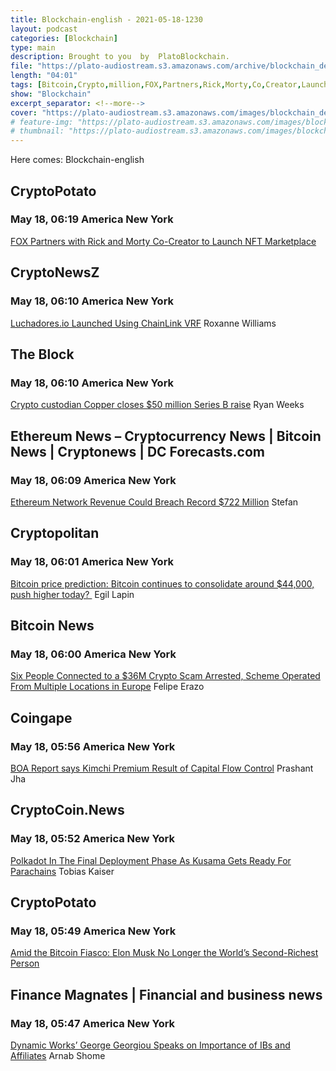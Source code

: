 ```yaml
---
title: Blockchain-english - 2021-05-18-1230
layout: podcast
categories: [Blockchain]
type: main
description: Brought to you  by  PlatoBlockchain.
file: "https://plato-audiostream.s3.amazonaws.com/archive/blockchain_dev_en-2021-05-18-1230.mp3" 
length: "04:01"
tags: [Bitcoin,Crypto,million,FOX,Partners,Rick,Morty,Co,Creator,Launch,NFT,Marketplace,]
show: "Blockchain"
excerpt_separator: <!--more-->
cover: "https://plato-audiostream.s3.amazonaws.com/images/blockchain_dev_en-2021-05-18-1230.png"
# feature-img: "https://plato-audiostream.s3.amazonaws.com/images/blockchain_dev_en-2021-05-18-1230.png"
# thumbnail: "https://plato-audiostream.s3.amazonaws.com/images/blockchain_dev_en-2021-05-18-1230_t.png"
---
```


Here comes: Blockchain-english
<!--more-->



## CryptoPotato

### May 18, 06:19 America New York

[FOX Partners with Rick and Morty Co-Creator to Launch NFT Marketplace](https://cryptopotato.com/fox-partners-with-rick-and-morty-co-creator-to-launch-nft-marketplace/)



## CryptoNewsZ

### May 18, 06:10 America New York

[Luchadores.io Launched Using ChainLink VRF](https://www.cryptonewsz.com/luchadores-io-launched-using-chainlink-vrf/)
Roxanne Williams


## The Block

### May 18, 06:10 America New York

[Crypto custodian Copper closes $50 million Series B raise](https://www.theblockcrypto.com/linked/105168/crypto-custodian-copper-closes-50-million-series-b-raise?utm_source=rss&utm_medium=rss)
Ryan Weeks


## Ethereum News – Cryptocurrency News | Bitcoin News | Cryptonews | DC Forecasts.com

### May 18, 06:09 America New York

[Ethereum Network Revenue Could Breach Record $722 Million](https://www.dcforecasts.com/ethereum-news/ethereum-network-revenue-could-breach-record-722-million/)
Stefan


## Cryptopolitan

### May 18, 06:01 America New York

[Bitcoin price prediction: Bitcoin continues to consolidate around $44,000, push higher today? ](https://www.cryptopolitan.com/bitcoin-price-prediction-2021-05-18/)
Egil Lapin


## Bitcoin News

### May 18, 06:00 America New York

[Six People Connected to a $36M Crypto Scam Arrested, Scheme Operated From Multiple Locations in Europe](https://news.bitcoin.com/six-people-connected-to-a-36m-crypto-scam-arrested-scheme-operated-from-multiple-locations-in-europe/)
Felipe Erazo


## Coingape

### May 18, 05:56 America New York

[BOA Report says Kimchi Premium Result of Capital Flow Control](https://coingape.com/boa-report-says-kimchi-premium-result-of-capital-flow-control/)
Prashant Jha


## CryptoCoin.News

### May 18, 05:52 America New York

[Polkadot In The Final Deployment Phase As Kusama Gets Ready For Parachains](https://cryptocoin.news/news/polkadot-in-the-final-deployment-phase-as-kusama-gets-ready-for-parachains-54027/?utm_source=rss&utm_medium=rss&utm_campaign=polkadot-in-the-final-deployment-phase-as-kusama-gets-ready-for-parachains)
Tobias Kaiser


## CryptoPotato

### May 18, 05:49 America New York

[Amid the Bitcoin Fiasco: Elon Musk No Longer the World’s Second-Richest Person](https://cryptopotato.com/amid-the-bitcoin-fiasco-elon-musk-no-longer-the-worlds-second-richest-person/)



## Finance Magnates | Financial and business news

### May 18, 05:47 America New York

[Dynamic Works’ George Georgiou Speaks on Importance of IBs and Affiliates](https://www.financemagnates.com/forex/technology/dynamic-works-george-georgiou-speaks-on-importance-of-ibs-and-affiliates/)
Arnab Shome
  